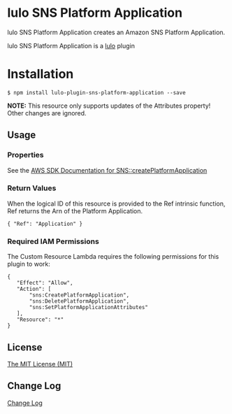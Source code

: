 # lulo SNS Platform Application

lulo SNS Platform Application creates an Amazon SNS Platform Application.

lulo SNS Platform Application is a [lulo](https://github.com/carlnordenfelt/lulo) plugin

# Installation
```
$ npm install lulo-plugin-sns-platform-application --save
```

**NOTE:**
This resource only supports updates of the Attributes property! Other changes are ignored.

## Usage
### Properties
See the [AWS SDK Documentation for SNS::createPlatformApplication](http://docs.aws.amazon.com/AWSJavaScriptSDK/latest/AWS/SNS.html#createPlatformApplication-property)

### Return Values
When the logical ID of this resource is provided to the Ref intrinsic function, Ref returns the Arn of the Platform Application.

`{ "Ref": "Application" }`

### Required IAM Permissions
The Custom Resource Lambda requires the following permissions for this plugin to work:
```
{
   "Effect": "Allow",
   "Action": [
       "sns:CreatePlatformApplication",
       "sns:DeletePlatformApplication",
       "sns:SetPlatformApplicationAttributes"
   ],
   "Resource": "*"
}
```

## License
[The MIT License (MIT)](/LICENSE)

## Change Log
[Change Log](/CHANGELOG.md)
